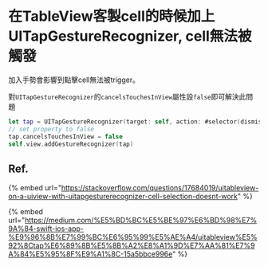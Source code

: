 # 在TableView客製cell的時候加上UITapGestureRecognizer, cell無法被觸發

加入手勢會影響到點擊cell無法被trigger。

對`UITapGestureRecognizer`的`cancelsTouchesInView`屬性設`false`即可解決此問題

```swift
let tap = UITapGestureRecognizer(target: self, action: #selector(dismissKeyBoard))
// set property to false
tap.cancelsTouchesInView = false
self.view.addGestureRecognizer(tap)
```

## Ref.

{% embed url="https://stackoverflow.com/questions/17684019/uitableview-on-a-uiview-with-uitapgesturerecognizer-cell-selection-doesnt-work" %}

{% embed url="https://medium.com/%E5%BD%BC%E5%BE%97%E6%BD%98%E7%9A%84-swift-ios-app-%E9%96%8B%E7%99%BC%E6%95%99%E5%AE%A4/uitableview%E5%92%8Ctap%E6%89%8B%E5%8B%A2%E8%A1%9D%E7%AA%81%E7%9A%84%E5%95%8F%E9%A1%8C-15a5bbce996e" %}



